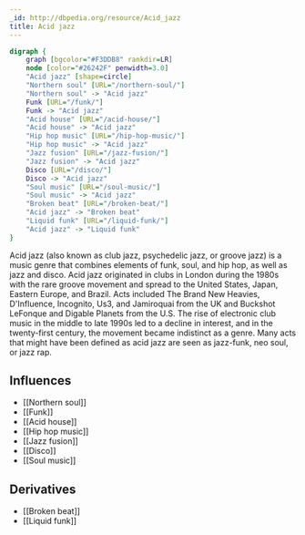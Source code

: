 ```yaml
---
_id: http://dbpedia.org/resource/Acid_jazz
title: Acid jazz
---
```


```dot
digraph {
	graph [bgcolor="#F3DDB8" rankdir=LR]
	node [color="#26242F" penwidth=3.0]
	"Acid jazz" [shape=circle]
	"Northern soul" [URL="/northern-soul/"]
	"Northern soul" -> "Acid jazz"
	Funk [URL="/funk/"]
	Funk -> "Acid jazz"
	"Acid house" [URL="/acid-house/"]
	"Acid house" -> "Acid jazz"
	"Hip hop music" [URL="/hip-hop-music/"]
	"Hip hop music" -> "Acid jazz"
	"Jazz fusion" [URL="/jazz-fusion/"]
	"Jazz fusion" -> "Acid jazz"
	Disco [URL="/disco/"]
	Disco -> "Acid jazz"
	"Soul music" [URL="/soul-music/"]
	"Soul music" -> "Acid jazz"
	"Broken beat" [URL="/broken-beat/"]
	"Acid jazz" -> "Broken beat"
	"Liquid funk" [URL="/liquid-funk/"]
	"Acid jazz" -> "Liquid funk"
}
```

Acid jazz (also known as club jazz, psychedelic jazz, or groove jazz) is a music genre that combines elements of funk, soul, and hip hop, as well as jazz and disco. Acid jazz originated in clubs in London during the 1980s with the rare groove movement and spread to the United States, Japan, Eastern Europe, and Brazil. Acts included The Brand New Heavies, D'Influence, Incognito, Us3, and Jamiroquai from the UK and Buckshot LeFonque and Digable Planets from the U.S. The rise of electronic club music in the middle to late 1990s led to a decline in interest, and in the twenty-first century, the movement became indistinct as a genre. Many acts that might have been defined as acid jazz are seen as jazz-funk, neo soul, or jazz rap.

## Influences

- [[Northern soul]]
- [[Funk]]
- [[Acid house]]
- [[Hip hop music]]
- [[Jazz fusion]]
- [[Disco]]
- [[Soul music]]

## Derivatives

- [[Broken beat]]
- [[Liquid funk]]
